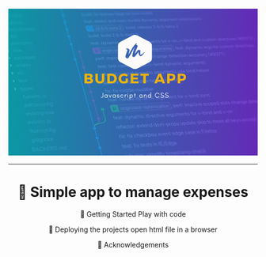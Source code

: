 <p align="center">
  <a href="" rel="opener">
 <img src="images/budget_app.png" alt="badget app"></a>
</p>
<div align="center">

-----

# 🤖 Simple app to manage expenses

🏁 Getting Started
   Play with code

🚀 Deploying the projects
   open html file in a browser
 
🎉 Acknowledgements
